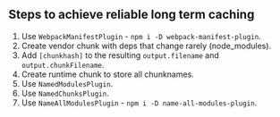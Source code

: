 ## Steps to achieve reliable long term caching

1. Use `WebpackManifestPlugin` -  `npm i -D webpack-manifest-plugin`.
1. Create vendor chunk with deps that change rarely (node_modules).
2. Add `[chunkhash]` to the resulting `output.filename` and `output.chunkFilename`.
3. Create runtime chunk to store all chunknames.
4. Use `NamedModulesPlugin`.
5. Use `NamedChunksPlugin`.
6. Use `NameAllModulesPlugin` - `npm i -D name-all-modules-plugin`.
